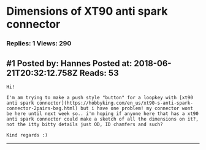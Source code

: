 # Dimensions of XT90 anti spark connector

### Replies: 1 Views: 290

## \#1 Posted by: Hannes Posted at: 2018-06-21T20:32:12.758Z Reads: 53

```
Hi!

I'm am trying to make a push style "button" for a loopkey with [xt90 anti spark connector](https://hobbyking.com/en_us/xt90-s-anti-spark-connector-2pairs-bag.html) but i have one problem! my connector wont be here until next week so.. i'm hoping if anyone here that has a xt90 anti spark connector could make a sketch of all the dimensions on it?, not the itty bitty details just OD, ID chamfers and such?

Kind regards :)
```

---
